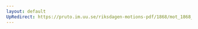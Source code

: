 ```yaml
---
layout: default
UpRedirect: https://pruto.im.uu.se/riksdagen-motions-pdf/1868/mot_1868__fk__62/mot_1868__fk__62-001.pdf
---
```

